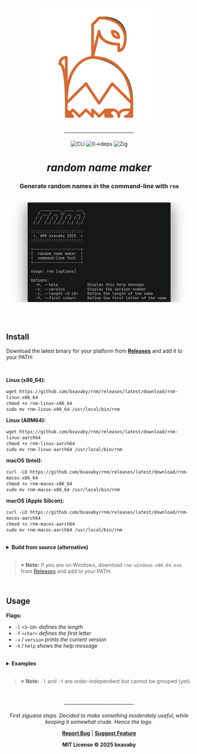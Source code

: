 <div align="center">

<img src="assets/rnml.svg" width="320" alt="rnm logo" />

───────────────────

![CLI](https://img.shields.io/badge/CLI-000000?style=for-the-badge&logo=gnometerminal&logoColor=D86830)
![0→deps](https://img.shields.io/badge/0_deps-000000?style=for-the-badge&logoColor=D86830)
![Zig](https://img.shields.io/badge/Zig-%23000000.svg?style=for-the-badge&logo=zig&logoColor=D86830)

# _random name maker_

### Generate random names in the command-line with ```rnm```

<br>

<img src="assets/help.png" width="958" alt="rnm help" />

<br><br>

<div align="left">

## Install

Download the latest binary for your platform from [**Releases**](../../releases/latest) and add it to your PATH:

<br>

**Linux (x86_64):**
```
wget https://github.com/bxavaby/rnm/releases/latest/download/rnm-linux-x86_64
chmod +x rnm-linux-x86_64
sudo mv rnm-linux-x86_64 /usr/local/bin/rnm
```

**Linux (ARM64):**
```
wget https://github.com/bxavaby/rnm/releases/latest/download/rnm-linux-aarch64
chmod +x rnm-linux-aarch64
sudo mv rnm-linux-aarch64 /usr/local/bin/rnm
```

**macOS (Intel):**
```
curl -LO https://github.com/bxavaby/rnm/releases/latest/download/rnm-macos-x86_64
chmod +x rnm-macos-x86_64
sudo mv rnm-macos-x86_64 /usr/local/bin/rnm
```

**macOS (Apple Silicon):**
```
curl -LO https://github.com/bxavaby/rnm/releases/latest/download/rnm-macos-aarch64
chmod +x rnm-macos-aarch64
sudo mv rnm-macos-aarch64 /usr/local/bin/rnm
```

<br>

<details>
<summary><b>Build from source (alternative)</b></summary>

<br>

```
git clone https://github.com/bxavaby/rnm.git
cd rnm
zig build -Doptimize=ReleaseSmall
sudo mv zig-out/bin/rnm /usr/local/bin/
```

</details>

<br>

> ※ **Note:** If you are on Windows, download `rnm-windows-x86_64.exe` from [Releases](../../releases/latest) and add to your PATH.

<br>

## Usage

**Flags:**
- `-l` `<3–10>` _defines the length_ 
- `-f` `<char>` _defines the first letter_
- `-v` / `version` _prints the current version_ 
- `-h` / `help` _shows the help message_

<br>

<details>
<summary><b>Examples</b></summary>

<br>

```
$ rnm
favoda
```

```
$ rnm -l 4
pace
```

```
$ rnm -f l -l 4 && rnm -f e -l 5
losa
ezura
```

</details>

<br>

> ※ **Note:** `-l` and `-f` are order-independent but cannot be grouped (yet).

</div>

<br>

───────────────────

*First ziguana steps. Decided to make something moderately useful, while keeping it somewhat crude. Hence the logo.*

**[Report Bug](../../issues)** | **[Suggest Feature](../../issues)**

**MIT License © 2025 bxavaby**

</div>
